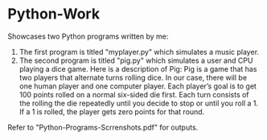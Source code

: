 # Python-Work
Showcases two Python programs written by me:
1. The first program is titled "myplayer.py" which simulates a music player.
2. The second program is titled "pig.py" which simulates a user and CPU playing a dice game.
   Here is a description of Pig: Pig is a game that has two players that alternate turns rolling dice. In our case, there will be one human player and one computer player. Each player’s goal is to get 100 points rolled on a normal six-sided die first. Each turn consists of the rolling the die repeatedly until you decide to stop or until you roll a 1. If a 1 is rolled, the player gets zero points for that round.
   
Refer to "Python-Programs-Scrrenshots.pdf" for outputs.
